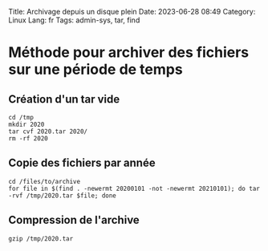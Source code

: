 Title: Archivage depuis un disque plein
Date: 2023-06-28 08:49
Category: Linux
Lang: fr
Tags: admin-sys, tar, find

# Méthode pour archiver des fichiers sur une période de temps

## Création d'un tar vide

```shell
cd /tmp
mkdir 2020
tar cvf 2020.tar 2020/
rm -rf 2020
```

## Copie des fichiers par année

```shell
cd /files/to/archive
for file in $(find . -newermt 20200101 -not -newermt 20210101); do tar -rvf /tmp/2020.tar $file; done
```

## Compression de l'archive

```shell
gzip /tmp/2020.tar
```
